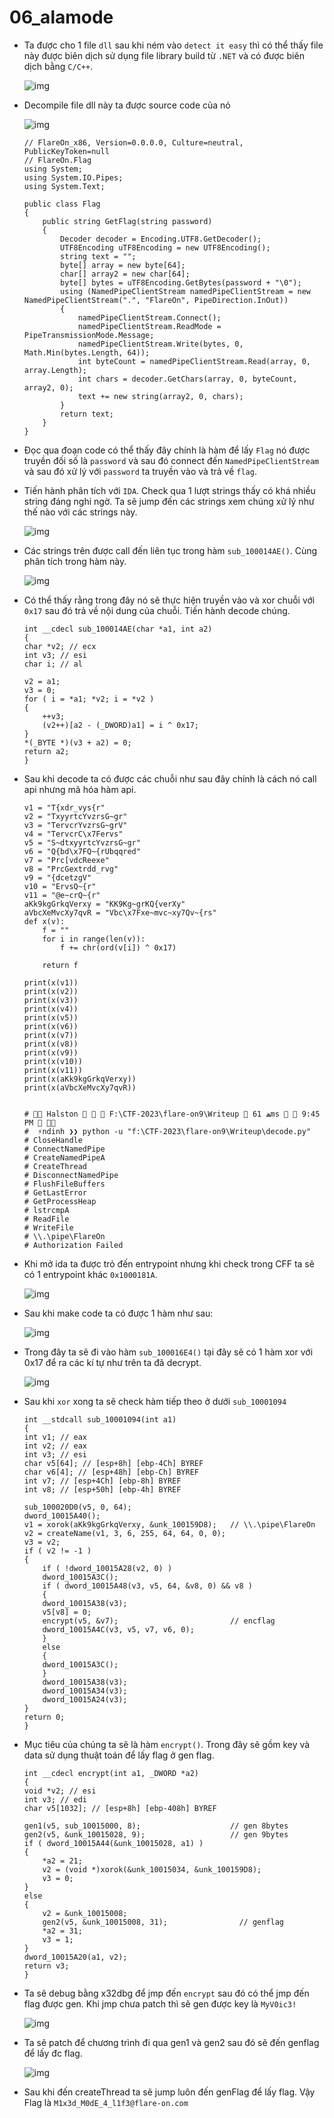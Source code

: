 # 06_alamode

- Ta được cho 1 file `dll` sau khi ném vào `detect it easy` thì có thể thấy file này được biên dịch sử dụng file library build từ `.NET` và có được biên dịch bằng `C/C++`.

    ![img](img/61.png)

- Decompile file dll này ta được source code của nó

    ![img](img/62.png)

    ```
    // FlareOn_x86, Version=0.0.0.0, Culture=neutral, PublicKeyToken=null
    // FlareOn.Flag
    using System;
    using System.IO.Pipes;
    using System.Text;

    public class Flag
    {
        public string GetFlag(string password)
        {
            Decoder decoder = Encoding.UTF8.GetDecoder();
            UTF8Encoding uTF8Encoding = new UTF8Encoding();
            string text = "";
            byte[] array = new byte[64];
            char[] array2 = new char[64];
            byte[] bytes = uTF8Encoding.GetBytes(password + "\0");
            using (NamedPipeClientStream namedPipeClientStream = new NamedPipeClientStream(".", "FlareOn", PipeDirection.InOut))
            {
                namedPipeClientStream.Connect();
                namedPipeClientStream.ReadMode = PipeTransmissionMode.Message;
                namedPipeClientStream.Write(bytes, 0, Math.Min(bytes.Length, 64));
                int byteCount = namedPipeClientStream.Read(array, 0, array.Length);
                int chars = decoder.GetChars(array, 0, byteCount, array2, 0);
                text += new string(array2, 0, chars);
            }
            return text;
        }
    }

    ```
- Đọc qua đoạn code có thể thấy đây chính là hàm để lấy `Flag` nó được truyền đối số là `password` và sau đó connect đến `NamedPipeClientStream` và sau đó xử lý với `password` ta truyền vào và trả về `flag`.

- Tiến hành phân tích với `IDA`. Check qua 1 lượt strings thấy có khá nhiều string đáng nghi ngờ. Ta sẽ jump đến các strings xem chúng xử lý như thế nào với các strings này.

    ![img](img/63.png)

- Các strings trên được call đến liên tục trong hàm `sub_100014AE()`. Cùng phân tích trong hàm này.

    ![img](img/64.png)

- Có thể thấy rằng trong đây nó sẽ thực hiện truyền vào và xor chuỗi với `0x17` sau đó trả về nội dung của chuỗi. Tiến hành decode chúng.
    ```
    int __cdecl sub_100014AE(char *a1, int a2)
    {
    char *v2; // ecx
    int v3; // esi
    char i; // al

    v2 = a1;
    v3 = 0;
    for ( i = *a1; *v2; i = *v2 )
    {
        ++v3;
        (v2++)[a2 - (_DWORD)a1] = i ^ 0x17;
    }
    *(_BYTE *)(v3 + a2) = 0;
    return a2;
    }
    ```

- Sau khi decode ta có được các chuỗi như sau đây chính là cách nó call api nhưng mã hóa hàm api.
    ```
    v1 = "T{xdr_vys{r"
    v2 = "TxyyrtcYvzrsG~gr"
    v3 = "TervcrYvzrsG~grV"
    v4 = "TervcrC\x7Fervs"
    v5 = "S~dtxyyrtcYvzrsG~gr"
    v6 = "Q{bd\x7FQ~{rUbqqred"
    v7 = "Prc[vdcReexe"
    v8 = "PrcGextrdd_rvg"
    v9 = "{dcetzgV"
    v10 = "ErvsQ~{r"
    v11 = "@e~crQ~{r"
    aKk9kgGrkqVerxy = "KK9Kg~grKQ{verXy"
    aVbcXeMvcXy7qvR = "Vbc\x7Fxe~mvc~xy7Qv~{rs"
    def x(v):
        f = ""
        for i in range(len(v)):
            f += chr(ord(v[i]) ^ 0x17)
        
        return f

    print(x(v1))
    print(x(v2))
    print(x(v3))
    print(x(v4))
    print(x(v5))
    print(x(v6))
    print(x(v7))
    print(x(v8))
    print(x(v9))
    print(x(v10))
    print(x(v11))
    print(x(aKk9kgGrkqVerxy))
    print(x(aVbcXeMvcXy7qvR))


    #  Halston    F:\CTF-2023\flare-on9\Writeup  ﮫ 61ms   9:45 PM  
    #  ⚡ndinh ❯❯ python -u "f:\CTF-2023\flare-on9\Writeup\decode.py"
    # CloseHandle
    # ConnectNamedPipe
    # CreateNamedPipeA
    # CreateThread
    # DisconnectNamedPipe
    # FlushFileBuffers
    # GetLastError
    # GetProcessHeap
    # lstrcmpA
    # ReadFile
    # WriteFile
    # \\.\pipe\FlareOn
    # Authorization Failed
    ```
- Khi mở ida ta được trỏ đến entrypoint nhưng khi check trong CFF ta sẽ có 1 entrypoint khác `0x1000181A`.

    ![img](/img/65.png)

- Sau khi make code ta có được 1 hàm như sau:

    ![img](img/66.png)
- Trong đây ta sẽ đi vào hàm `sub_100016E4()` tại đây sẽ có 1 hàm xor với 0x17 để ra các kí tự như trên ta đã decrypt.

    ![img](img/67.png)

- Sau khi `xor` xong ta sẽ check hàm tiếp theo ở dưới `sub_10001094`

    ```
    int __stdcall sub_10001094(int a1)
    {
    int v1; // eax
    int v2; // eax
    int v3; // esi
    char v5[64]; // [esp+8h] [ebp-4Ch] BYREF
    char v6[4]; // [esp+48h] [ebp-Ch] BYREF
    int v7; // [esp+4Ch] [ebp-8h] BYREF
    int v8; // [esp+50h] [ebp-4h] BYREF

    sub_100020D0(v5, 0, 64);
    dword_10015A40();
    v1 = xorok(aKk9kgGrkqVerxy, &unk_100159D8);   // \\.\pipe\FlareOn
    v2 = createName(v1, 3, 6, 255, 64, 64, 0, 0);
    v3 = v2;
    if ( v2 != -1 )
    {
        if ( !dword_10015A28(v2, 0) )
        dword_10015A3C();
        if ( dword_10015A48(v3, v5, 64, &v8, 0) && v8 )
        {
        dword_10015A38(v3);
        v5[v8] = 0;
        encrypt(v5, &v7);                         // encflag
        dword_10015A4C(v3, v5, v7, v6, 0);
        }
        else
        {
        dword_10015A3C();
        }
        dword_10015A38(v3);
        dword_10015A34(v3);
        dword_10015A24(v3);
    }
    return 0;
    }
    ```
- Mục tiêu của chúng ta sẽ là hàm `encrypt()`. Trong đây sẽ gồm key và data sử dụng thuật toán để lấy flag ở gen flag.
    ```
    int __cdecl encrypt(int a1, _DWORD *a2)
    {
    void *v2; // esi
    int v3; // edi
    char v5[1032]; // [esp+8h] [ebp-408h] BYREF

    gen1(v5, sub_10015000, 8);                    // gen 8bytes
    gen2(v5, &unk_10015028, 9);                   // gen 9bytes
    if ( dword_10015A44(&unk_10015028, a1) )
    {
        *a2 = 21;
        v2 = (void *)xorok(&unk_10015034, &unk_100159D8);
        v3 = 0;
    }
    else
    {
        v2 = &unk_10015008;
        gen2(v5, &unk_10015008, 31);                // genflag
        *a2 = 31;
        v3 = 1;
    }
    dword_10015A20(a1, v2);
    return v3;
    }
    ```

- Ta sẽ debug bằng x32dbg để jmp đến `encrypt` sau đó có thể jmp đến flag được gen. Khi jmp chưa patch thì sẽ gen được key là `MyV0ic3!`

    ![img](img/69.png)

- Ta sẽ patch để chương trình đi qua gen1 và gen2 sau đó sẽ đến genflag để lấy đc flag.

    ![img](img/610.png)
- Sau khi đến createThread ta sẽ jump luôn đến genFlag để lấy flag. Vậy Flag là `M1x3d_M0dE_4_l1f3@flare-on.com`
